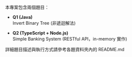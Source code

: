 本專案包含兩個題目：

- **Q1 (Java)**  
  Invert Binary Tree (非遞迴解法)  

- **Q2 (TypeScript + Node.js)**  
  Simple Banking System (RESTful API，in-memory 實作)  

詳細題目描述與執行方式請參考各題資料夾內的 README.md
